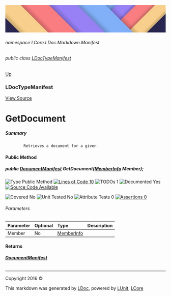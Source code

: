 ![](../Content/LDoc-banner-small.png "")

###### namespace LCore.LDoc.Markdown.Manifest

###### public class [LDocTypeManifest](LDocTypeManifest.md)
[Up](LDocTypeManifest.md)

### LDocTypeManifest
[View Source](../Markdown/Manifest/LDocTypeManifest.cs)

# GetDocument

##### Summary

            Retrieves a document for a given 

#### Public Method

##### public <strong><a href="DocumentManifest.md" alt="">DocumentManifest</a></strong> GetDocument(<a href="https://msdn.microsoft.com/en-us/library/system.reflection.memberinfo.aspx" alt="">MemberInfo</a> Member);

![Type Public Method](http://b.repl.ca/v1/Type-Public%20Method-blue.png "") [![Lines of Code 10](http://b.repl.ca/v1/Lines%20of%20Code-10-blue.png "")](../Markdown/Manifest/LDocTypeManifest.cs#L44) ![TODOs 1](http://b.repl.ca/v1/TODOs-1-yellow.png "")   ![Documented Yes](http://b.repl.ca/v1/Documented-Yes-brightgreen.png "") [![Source Code Available](http://b.repl.ca/v1/Source%20Code-Available-brightgreen.png "")](../Markdown/Manifest/LDocTypeManifest.cs#L44)

![Covered No](http://b.repl.ca/v1/Covered-No-red.png "") ![Unit Tested No](http://b.repl.ca/v1/Unit%20Tested-No-lightgrey.png "") ![Attribute Tests 0](http://b.repl.ca/v1/Attribute%20Tests-0-lightgrey.png "") [![Assertions 0](http://b.repl.ca/v1/Assertions-0-lightgrey.png "")](../Markdown/Manifest/LDocTypeManifest.cs)

###### Parameters

Parameter | Optional | Type | Description
:---  | :---  | :---  | :--- 
Member | No | [MemberInfo](https://msdn.microsoft.com/en-us/library/system.reflection.memberinfo.aspx) | 


#### Returns

###### **[DocumentManifest](DocumentManifest.md)**



---

Copyright 2016 &copy; [](../../README.md) [](../../TableOfContents.md)

This markdown was generated by [LDoc](https://github.com/CodeSingularity/LDoc), powered by [LUnit](https://github.com/CodeSingularity/LUnit), [LCore](https://github.com/CodeSingularity/LCore)

